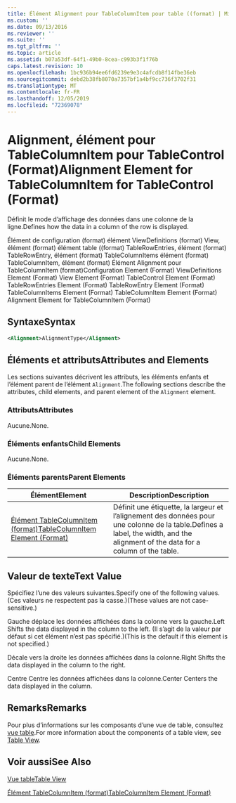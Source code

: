 ```yaml
---
title: Élément Alignment pour TableColumnItem pour table ((format) | Microsoft Docs
ms.custom: ''
ms.date: 09/13/2016
ms.reviewer: ''
ms.suite: ''
ms.tgt_pltfrm: ''
ms.topic: article
ms.assetid: b07a53df-64f1-49b0-8cea-c993b3f1f76b
caps.latest.revision: 10
ms.openlocfilehash: 1bc936b94ee6fd6239e9e3c4afcdb8f14fbe36eb
ms.sourcegitcommit: debd2b38fb8070a7357bf1a4bf9cc736f3702f31
ms.translationtype: MT
ms.contentlocale: fr-FR
ms.lasthandoff: 12/05/2019
ms.locfileid: "72369078"
---
```

# <a name="alignment-element-for-tablecolumnitem-for-tablecontrol-format"></a><span data-ttu-id="33ccd-102">Alignment, élément pour TableColumnItem pour TableControl (Format)</span><span class="sxs-lookup"><span data-stu-id="33ccd-102">Alignment Element for TableColumnItem for TableControl (Format)</span></span>

<span data-ttu-id="33ccd-103">Définit le mode d’affichage des données dans une colonne de la ligne.</span><span class="sxs-lookup"><span data-stu-id="33ccd-103">Defines how the data in a column of the row is displayed.</span></span>

<span data-ttu-id="33ccd-104">Élément de configuration (format) élément ViewDefinitions (format) View, élément (format) élément table ((format) TableRowEntries, élément (format) TableRowEntry, élément (format) TableColumnItems élément (format) TableColumnItem, élément (format) Élément Alignment pour TableColumnItem (format)</span><span class="sxs-lookup"><span data-stu-id="33ccd-104">Configuration Element (Format) ViewDefinitions Element (Format) View Element (Format) TableControl Element (Format) TableRowEntries Element (Format) TableRowEntry Element (Format) TableColumnItems Element (Format) TableColumnItem Element (Format) Alignment Element for TableColumnItem (Format)</span></span>

## <a name="syntax"></a><span data-ttu-id="33ccd-105">Syntaxe</span><span class="sxs-lookup"><span data-stu-id="33ccd-105">Syntax</span></span>

```xml
<Alignment>AlignmentType</Alignment>
```

## <a name="attributes-and-elements"></a><span data-ttu-id="33ccd-106">Éléments et attributs</span><span class="sxs-lookup"><span data-stu-id="33ccd-106">Attributes and Elements</span></span>

<span data-ttu-id="33ccd-107">Les sections suivantes décrivent les attributs, les éléments enfants et l’élément parent de l’élément `Alignment`.</span><span class="sxs-lookup"><span data-stu-id="33ccd-107">The following sections describe the attributes, child elements, and parent element of the `Alignment` element.</span></span>

### <a name="attributes"></a><span data-ttu-id="33ccd-108">Attributs</span><span class="sxs-lookup"><span data-stu-id="33ccd-108">Attributes</span></span>

<span data-ttu-id="33ccd-109">Aucune.</span><span class="sxs-lookup"><span data-stu-id="33ccd-109">None.</span></span>

### <a name="child-elements"></a><span data-ttu-id="33ccd-110">Éléments enfants</span><span class="sxs-lookup"><span data-stu-id="33ccd-110">Child Elements</span></span>

<span data-ttu-id="33ccd-111">Aucune.</span><span class="sxs-lookup"><span data-stu-id="33ccd-111">None.</span></span>

### <a name="parent-elements"></a><span data-ttu-id="33ccd-112">Éléments parents</span><span class="sxs-lookup"><span data-stu-id="33ccd-112">Parent Elements</span></span>

|<span data-ttu-id="33ccd-113">Élément</span><span class="sxs-lookup"><span data-stu-id="33ccd-113">Element</span></span>|<span data-ttu-id="33ccd-114">Description</span><span class="sxs-lookup"><span data-stu-id="33ccd-114">Description</span></span>|
|-------------|-----------------|
|[<span data-ttu-id="33ccd-115">Élément TableColumnItem (format)</span><span class="sxs-lookup"><span data-stu-id="33ccd-115">TableColumnItem Element (Format)</span></span>](./tablecolumnitem-element-for-tablecolumnitems-for-tablecontrol-format.md)|<span data-ttu-id="33ccd-116">Définit une étiquette, la largeur et l’alignement des données pour une colonne de la table.</span><span class="sxs-lookup"><span data-stu-id="33ccd-116">Defines a label, the width, and the alignment of the data for a column of the table.</span></span>|

## <a name="text-value"></a><span data-ttu-id="33ccd-117">Valeur de texte</span><span class="sxs-lookup"><span data-stu-id="33ccd-117">Text Value</span></span>

<span data-ttu-id="33ccd-118">Spécifiez l’une des valeurs suivantes.</span><span class="sxs-lookup"><span data-stu-id="33ccd-118">Specify one of the following values.</span></span> <span data-ttu-id="33ccd-119">(Ces valeurs ne respectent pas la casse.)</span><span class="sxs-lookup"><span data-stu-id="33ccd-119">(These values are not case-sensitive.)</span></span>

<span data-ttu-id="33ccd-120">Gauche déplace les données affichées dans la colonne vers la gauche.</span><span class="sxs-lookup"><span data-stu-id="33ccd-120">Left Shifts the data displayed in the column to the left.</span></span> <span data-ttu-id="33ccd-121">(Il s’agit de la valeur par défaut si cet élément n’est pas spécifié.)</span><span class="sxs-lookup"><span data-stu-id="33ccd-121">(This is the default if this element is not specified.)</span></span>

<span data-ttu-id="33ccd-122">Décale vers la droite les données affichées dans la colonne.</span><span class="sxs-lookup"><span data-stu-id="33ccd-122">Right Shifts the data displayed in the column to the right.</span></span>

<span data-ttu-id="33ccd-123">Centre Centre les données affichées dans la colonne.</span><span class="sxs-lookup"><span data-stu-id="33ccd-123">Center Centers the data displayed in the column.</span></span>

## <a name="remarks"></a><span data-ttu-id="33ccd-124">Remarks</span><span class="sxs-lookup"><span data-stu-id="33ccd-124">Remarks</span></span>

<span data-ttu-id="33ccd-125">Pour plus d’informations sur les composants d’une vue de table, consultez [vue table](./creating-a-table-view.md).</span><span class="sxs-lookup"><span data-stu-id="33ccd-125">For more information about the components of a table view, see [Table View](./creating-a-table-view.md).</span></span>

## <a name="see-also"></a><span data-ttu-id="33ccd-126">Voir aussi</span><span class="sxs-lookup"><span data-stu-id="33ccd-126">See Also</span></span>

[<span data-ttu-id="33ccd-127">Vue table</span><span class="sxs-lookup"><span data-stu-id="33ccd-127">Table View</span></span>](./creating-a-table-view.md)

[<span data-ttu-id="33ccd-128">Élément TableColumnItem (format)</span><span class="sxs-lookup"><span data-stu-id="33ccd-128">TableColumnItem Element (Format)</span></span>](./tablecolumnitem-element-for-tablecolumnitems-for-tablecontrol-format.md)
